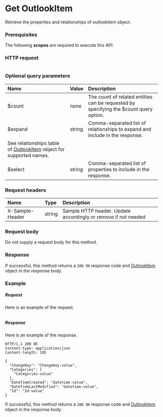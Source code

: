 # Get OutlookItem

Retrieve the properties and relationships of outlookitem object.
### Prerequisites
The following **scopes** are required to execute this API: 
### HTTP request
<!-- { "blockType": "ignored" } -->
```http

```
### Optional query parameters
|Name|Value|Description|
|:---------------|:--------|:-------|
|$count|none|The count of related entities can be requested by specifying the $count query option.|
|$expand|string|Comma-separated list of relationships to expand and include in the response. 
See relationships table of [OutlookItem](../resources/outlookitem.md) object for supported names. |
|$select|string|Comma-separated list of properties to include in the response.|

### Request headers
| Name       | Type | Description|
|:-----------|:------|:----------|
| X-Sample-Header  | string  | Sample HTTP header. Update accordingly or remove if not needed|

### Request body
Do not supply a request body for this method.
### Response
If successful, this method returns a `200 OK` response code and [OutlookItem](../resources/outlookitem.md) object in the response body.
### Example
##### Request
Here is an example of the request.
<!-- {
  "blockType": "request",
  "name": "get_outlookitem"
}-->
```http

```
##### Response
Here is an example of the response.
<!-- {
  "blockType": "response",
  "truncated": false,
  "@odata.type": "microsoft.graph.outlookitem"
} -->
```http
HTTP/1.1 200 OK
Content-type: application/json
Content-length: 185

{
  "ChangeKey": "ChangeKey-value",
  "Categories": [
    "Categories-value"
  ],
  "DateTimeCreated": "datetime-value",
  "DateTimeLastModified": "datetime-value",
  "Id": "Id-value"
}
```
If successful, this method returns a `200 OK` response code and [OutlookItem](../resources/outlookitem.md) object in the response body.

<!-- uuid: 6fe57878-e75e-4124-ae10-8846d4308632
2015-10-19 08:55:36 UTC -->
<!-- {
  "type": "#page.annotation",
  "description": "Get OutlookItem",
  "keywords": "",
  "section": "documentation",
  "tocPath": ""
}-->